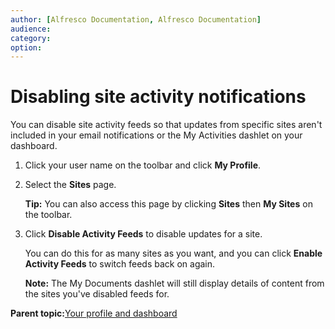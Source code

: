 ```yaml
---
author: [Alfresco Documentation, Alfresco Documentation]
audience: 
category: 
option: 
---
```


# Disabling site activity notifications

You can disable site activity feeds so that updates from specific sites aren't included in your email notifications or the My Activities dashlet on your dashboard.

1.  Click your user name on the toolbar and click **My Profile**.

2.  Select the **Sites** page.

    **Tip:** You can also access this page by clicking **Sites** then **My Sites** on the toolbar.

3.  Click **Disable Activity Feeds** to disable updates for a site.

    You can do this for as many sites as you want, and you can click **Enable Activity Feeds** to switch feeds back on again.

    **Note:** The My Documents dashlet will still display details of content from the sites you've disabled feeds for.


**Parent topic:**[Your profile and dashboard](../concepts/your-space-intro.md)

